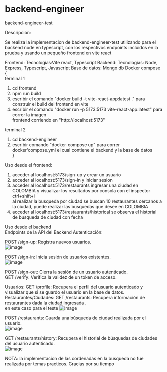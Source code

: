 # backend-engineer
backend-engineer-test

Descripción:

Se realiza la implementacion de backend-engineer-test utilizando para el backend node en typescript, con los respectivos endpoints incluidos en la prueba y usando un pequeño frontend en vite react 


Frontend:
Tecnologias:Vite react, Typescript
Backend:
Tecnologias: Node, Express, Typescript, Javascript
Base de datos:
Mongo db
Docker compose
{<br/>
terminal 1 <br/>
1. cd frontend<br/>
2. npm run build<br/>
3. escribir el comando "docker build -t vite-react-app:latest ." para construir el build del frontend en vite<br/>
4. escribir el comando "docker run -p 5173:5173 vite-react-app:latest" para correr la imagen<br/>
frontend corriendo en "http://localhost:5173"<br/>

terminal 2<br/>
1. cd backend-engineer <br/>
2. escribir comando "docker-compose up" para correr docker'compose.yml el cual contiene el backend y la base de datos<br/>
}<br/>



Uso desde el frontend: <br/>
1. acceder al localhost:5173/sign-up y crear un usuario <br/>
2. acceder al localhost:5173/sign-in y iniciar sesion <br/>
3. acceder al localhost:5173/restaurants ingresar una ciudad en COLOMBIA y visualizar los resultados por consola con el inspector ctrl+shift+i <br/>
   al realizar la busqueda por ciudad se buscan 10 restaurantes cercanos a la ciudad, puede realizar las busquedas que desee en COLOMBIA<br/>
4. acceder al localhost:5173/restaurants/historical se observa el historial de busqueda de ciudad con fecha 




Uso desde el backend <br/>
Endpoints de la API del Backend
Autenticación:

POST /sign-up: Registra nuevos usuarios. <br/>
![image](https://github.com/juan-gonzalezr/backend-engineer/assets/62959602/5dfb2417-bb58-4159-ae41-d2042406663d)

POST /sign-in: Inicia sesión de usuarios existentes.<br/>
![image](https://github.com/juan-gonzalezr/backend-engineer/assets/62959602/6317a3c6-756f-4bd5-b795-c24dea5181bf)

POST /sign-out: Cierra la sesión de un usuario autenticado.<br/>
GET /verify: Verifica la validez de un token de acceso.<br/>

Usuarios:
GET /profile: Recupera el perfil del usuario autenticado y visualizar que si se guardo el usuario en la base de datos.
Restaurantes/Ciudades:
GET /restaurants: Recupera información de restaurantes dada la ciudad ingresada .<br/> en este caso para el teste
![image](https://github.com/juan-gonzalezr/backend-engineer/assets/62959602/a4763110-8fdd-4ea6-85da-588ab6454a21)

POST /restaurants: Guarda una búsqueda de ciudad realizada por el usuario.<br/>
![image](https://github.com/juan-gonzalezr/backend-engineer/assets/62959602/4aa3183c-cd28-4209-8a33-e9eda2f2d45e)

GET /restaurants/history: Recupera el historial de búsquedas de ciudades del usuario autenticado.<br/>
![image](https://github.com/juan-gonzalezr/backend-engineer/assets/62959602/cc635100-c3a4-4a97-a836-249517b84697)


NOTA: la implementacion de las cordenadas en la busqueda no fue realizada por temas practicos. Gracias por su tiempo<br/>
